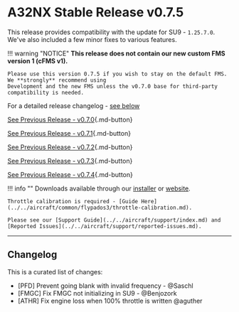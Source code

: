 # A32NX Stable Release v0.7.5

This release provides compatibility with the update for SU9 - `1.25.7.0`. We've also included a few minor fixes to 
various features.

!!! warning "NOTICE"
    **This release does not contain our new custom FMS version 1 (cFMS v1).**

    Please use this version 0.7.5 if you wish to stay on the default FMS. We **strongly** recommend using
    Development and the new FMS unless the v0.7.0 base for third-party compatibility is needed.

For a detailed release changelog - [see below](#changelog)

[See Previous Release - v0.7.0](v070.md){.md-button}

[See Previous Release - v0.7.1](v071.md){.md-button}

[See Previous Release - v0.7.2](v072.md){.md-button}

[See Previous Release - v0.7.3](v073.md){.md-button}

[See Previous Release - v0.7.4](v074.md){.md-button}

!!! info ""
    Downloads available through our [installer](../../aircraft/install/installation.md) or [website](https://flybywiresim.com/a32nx/#download).

    Throttle calibration is required - [Guide Here](../../aircraft/common/flypados3/throttle-calibration.md).

    Please see our [Support Guide](../../aircraft/support/index.md) and [Reported Issues](../../aircraft/support/reported-issues.md).

---

<!--Marketing info if required / photos-->

<link rel="stylesheet" href="/../stylesheets/release-notes.css">

## Changelog

This is a curated list of changes:

- [PFD] Prevent going blank with invalid frequency - @Saschl
- [FMGC] Fix FMGC not initializing in SU9 - @Benjozork
- [ATHR] Fix engine loss when 100% throttle is written @aguther 



